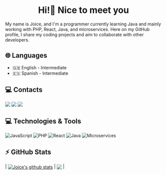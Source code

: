 <h1 align="center"> Hi!👋 Nice to meet you </h1>

My name is Joice, and I'm a programmer currently learning Java and mainly working with PHP, React, Java, and microservices. Here on my GitHub profile, I share my coding projects and aim to collaborate with other developers.

## 🌐 Languages
- 🇬🇧 English - Intermediate
- 🇪🇸 Spanish - Intermediate

## 💻 Contacts

<a href="https://gitlab.com/joicepassos" alt="gitlab" target="_blank"></a>
<a href="https://instagram.com/joice_passsos" target="_blank"><img src="https://img.shields.io/badge/-Instagram-%23E4405F?style=for-the-badge&logo=instagram&logoColor=white" target="_blank"></a>
<a href = "mailto:joicepassos72@gmail.com"><img src="https://img.shields.io/badge/Gmail-D14836?style=for-the-badge&logo=gmail&logoColor=white" target="_blank"></a>
<a href="https://www.linkedin.com/in/jfpassos" target="_blank"><img src="https://img.shields.io/badge/-LinkedIn-%230077B5?style=for-the-badge&logo=linkedin&logoColor=white" target="_blank"></a>

## 💻 Technologies & Tools

![JavaScript](https://img.shields.io/badge/-JavaScript-black?style=flat-square&logo=javascript)
![PHP](https://img.shields.io/badge/-PHP-black?style=flat-square&logo=php)
![React](https://img.shields.io/badge/-React-black?style=flat-square&logo=react)
![Java](https://img.shields.io/badge/-Java-black?style=flat-square&logo=java)
![Microservices](https://img.shields.io/badge/-Microservices-black?style=flat-square&logo=microservices)
        
## ⚡ GitHub Stats

| <a href="https://github.com/joicepassos/github-readme-stats"><img align="center" src="https://github-readme-stats.vercel.app/api?username=joicepassos&show_icons=true&include_all_commits=true&theme=buefy&hide_border=true" alt="Joice's github stats" /></a> | <a href="https://github.com/joicepassos/github-readme-stats"><img align="center" src="https://github-readme-stats.vercel.app/api/top-langs/?username=joicepassos&layout=compact&theme=buefy&hide_border=true" /></a> |

